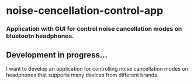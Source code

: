 # noise-cencellation-control-app
### Application with GUI for control noise cancellation modes on bluetootn headphones.

## Development in progress...
I want to develop an application for controlling noise cancellation modes on headphones that supports many devices from different brands.
